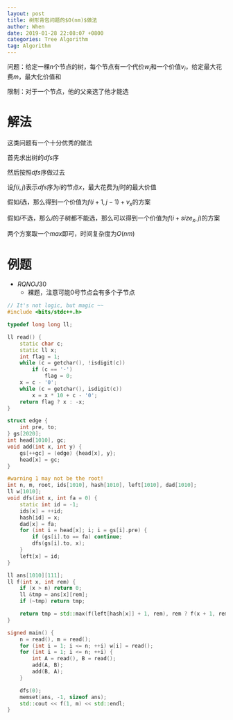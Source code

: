 ```yaml
---
layout: post
title: 树形背包问题的$O(nm)$做法
author: When
date: 2019-01-28 22:08:07 +0800
categories: Tree Algorithm
tag: Algorithm
---
```


问题：给定一棵$n$个节点的树，每个节点有一个代价$w_i$和一个价值$v_i$，给定最大花费$m$，最大化价值和

限制：对于一个节点，他的父亲选了他才能选

# 解法

这类问题有一个十分优秀的做法

首先求出树的$dfs$序

然后按照$dfs​$序做过去

设$f(i,j)$表示$dfs$序为$i$的节点$x$，最大花费为$j$时的最大价值

假如$i$选，那么得到一个价值为$f(i+1,j-1)+v_x$的方案

假如$i$不选，那么$i$的子树都不能选，那么可以得到一个价值为$f(i+size_x,j)$的方案

两个方案取一个$max$即可，时间复杂度为$O(nm)$

# 例题

- $RQNOJ 30$
  - 裸题，注意可能$0$号节点会有多个子节点

```cpp
// It's not logic, but magic ~~
#include <bits/stdc++.h>

typedef long long ll;

ll read() {
	static char c;
	static ll x;
	int flag = 1;
	while (c = getchar(), !isdigit(c))
		if (c == '-')
			flag = 0;
	x = c - '0';
	while (c = getchar(), isdigit(c))
		x = x * 10 + c - '0';
	return flag ? x : -x;
}

struct edge {
	int pre, to;
} gs[2020];
int head[1010], gc;
void add(int x, int y) {
	gs[++gc] = (edge) {head[x], y};
	head[x] = gc;
}

#warning 1 may not be the root!
int n, m, root, ids[1010], hash[1010], left[1010], dad[1010];
ll w[1010];
void dfs(int x, int fa = 0) {
	static int id = -1;
	ids[x] = ++id;
	hash[id] = x;
	dad[x] = fa;
	for (int i = head[x]; i; i = gs[i].pre) {
		if (gs[i].to == fa) continue;
		dfs(gs[i].to, x);
	}
	left[x] = id;
}

ll ans[1010][111];
ll f(int x, int rem) {
	if (x > n) return 0;
	ll &tmp = ans[x][rem];
	if (~tmp) return tmp;

	return tmp = std::max(f(left[hash[x]] + 1, rem), rem ? f(x + 1, rem - 1) + w[hash[x]] : 0);
}

signed main() {
	n = read(), m = read();
	for (int i = 1; i <= n; ++i) w[i] = read();
	for (int i = 1; i <= n; ++i) {
		int A = read(), B = read();
		add(A, B);
		add(B, A);
	}

	dfs(0);
	memset(ans, -1, sizeof ans);
	std::cout << f(1, m) << std::endl;
}

```

